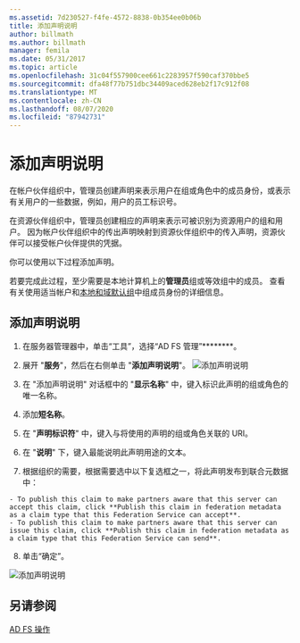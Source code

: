 ```yaml
---
ms.assetid: 7d230527-f4fe-4572-8838-0b354ee0b06b
title: 添加声明说明
author: billmath
ms.author: billmath
manager: femila
ms.date: 05/31/2017
ms.topic: article
ms.openlocfilehash: 31c04f557900cee661c2283957f590caf370bbe5
ms.sourcegitcommit: dfa48f77b751dbc34409aced628eb2f17c912f08
ms.translationtype: MT
ms.contentlocale: zh-CN
ms.lasthandoff: 08/07/2020
ms.locfileid: "87942731"
---
```

# <a name="add-a-claim-description"></a>添加声明说明


在帐户伙伴组织中，管理员创建声明来表示用户在组或角色中的成员身份，或表示有关用户的一些数据，例如，用户的员工标识号。

在资源伙伴组织中，管理员创建相应的声明来表示可被识别为资源用户的组和用户。 因为帐户伙伴组织中的传出声明映射到资源伙伴组织中的传入声明，资源伙伴可以接受帐户伙伴提供的凭据。

你可以使用以下过程添加声明。

若要完成此过程，至少需要是本地计算机上的**管理员**组或等效组中的成员。  查看有关使用适当帐户和[本地和域默认组](https://go.microsoft.com/fwlink/?LinkId=83477)中组成员身份的详细信息。

## <a name="to-add-a-claim-description"></a>添加声明说明

1. 在服务器管理器中，单击“工具”，选择“AD FS 管理”********。

2. 展开 "**服务**"，然后在右侧单击 "**添加声明说明**"。
   ![添加声明说明](media/Add-a-Claim-Description/claimdesc1.png)

3. 在 "添加声明说明" 对话框中的 "**显示名称**" 中，键入标识此声明的组或角色的唯一名称。

4. 添加**短名称**。

5. 在 "**声明标识符**" 中，键入与将使用的声明的组或角色关联的 URI。

6. 在 "**说明**" 下，键入最能说明此声明用途的文本。

7. 根据组织的需要，根据需要选中以下复选框之一，将此声明发布到联合元数据中：


~~~
- To publish this claim to make partners aware that this server can accept this claim, click **Publish this claim in federation metadata as a claim type that this Federation Service can accept**.
- To publish this claim to make partners aware that this server can issue this claim, click **Publish this claim in federation metadata as a claim type that this Federation Service can send**.
~~~

8. 单击“确定”。

![添加声明说明](media/Add-a-Claim-Description/claimdesc2.png)


## <a name="see-also"></a>另请参阅
[AD FS 操作](../ad-fs-operations.md)
